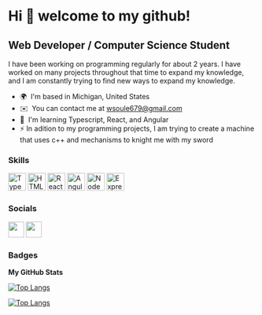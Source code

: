 Hi 👋 welcome to my github!
===========================

Web Developer / Computer Science Student
-------------

I have been working on programming regularly for about 2 years. I have worked on many projects throughout that time to expand my knowledge, and I am constantly trying to find new ways to expand my knowledge.

* 🌍  I'm based in Michigan, United States
* ✉️  You can contact me at [wsoule679@gmail.com](mailto:wsoule679@gmail.com)
* 🧠  I'm learning Typescript, React, and Angular
* ⚡  In adition to my programming projects, I am trying to create a machine that uses c++ and mechanisms to knight me with my sword

### Skills


<p align="left">
<a href="https://www.typescriptlang.org/" target="_blank" rel="noreferrer"><img src="https://raw.githubusercontent.com/danielcranney/readme-generator/main/public/icons/skills/typescript-colored.svg" width="36" height="36" alt="TypeScript" /></a>
<a href="https://developer.mozilla.org/en-US/docs/Glossary/HTML5" target="_blank" rel="noreferrer"><img src="https://raw.githubusercontent.com/danielcranney/readme-generator/main/public/icons/skills/html5-colored.svg" width="36" height="36" alt="HTML5" /></a>
<a href="https://reactjs.org/" target="_blank" rel="noreferrer"><img src="https://raw.githubusercontent.com/danielcranney/readme-generator/main/public/icons/skills/react-colored.svg" width="36" height="36" alt="React" /></a>
<a href="https://angular.io/" target="_blank" rel="noreferrer"><img src="https://raw.githubusercontent.com/danielcranney/readme-generator/main/public/icons/skills/angularjs-colored.svg" width="36" height="36" alt="Angular" /></a>
<a href="https://nodejs.org/en/" target="_blank" rel="noreferrer"><img src="https://raw.githubusercontent.com/danielcranney/readme-generator/main/public/icons/skills/nodejs-colored.svg" width="36" height="36" alt="NodeJS" /></a>
<a href="https://expressjs.com/" target="_blank" rel="noreferrer"><img src="https://raw.githubusercontent.com/danielcranney/readme-generator/main/public/icons/skills/express-colored.svg" width="36" height="36" alt="Express" /></a>
</p>


### Socials

<p align="left"> <a href="https://www.github.com/wsoule" target="_blank" rel="noreferrer"><img src="https://raw.githubusercontent.com/danielcranney/readme-generator/main/public/icons/socials/github.svg" width="32" height="32" /></a> <a href="https://www.linkedin.com/in/wyat-soule-3165b1221" target="_blank" rel="noreferrer"><img src="https://raw.githubusercontent.com/danielcranney/readme-generator/main/public/icons/socials/linkedin.svg" width="32" height="32" /></a></p>

### Badges

<b>My GitHub Stats</b>

<!-- [![Wyat's Github Stats](https://github-readme-stats.vercel.app/api?username=wsoule&custom_title=Wyat's%20%Stats&show_icons=true&theme=tokyonight#gh-dark-mode-only)](https://github.com/wsoule/github-readme-stats#gh-dark-mode-only)

[![Wyat's Github Stats](https://github-readme-stats.vercel.app/api?username=wsoule&show_icons=true&theme=buefy#gh-light-mode-only)](https://github.com/wsoule/github-readme-stats#gh-light-mode-only) -->

[![Top Langs](https://github-readme-stats.vercel.app/api/top-langs/?username=wsoule&layout=compact&custom_title=Top%20%Languages&theme=tokyonight#gh-dark-mode-only&layout=compact)](https://github.com/wsoule/github-readme-stats#gh-dark-mode-only)

[![Top Langs](https://github-readme-stats.vercel.app/api/top-langs/?username=wsoule&layout=compact&custom_title=Top%20%Languages&theme=buefy#gh-light-mode-only)](https://github.com/wsoule/github-readme-stats#gh-light-mode-only)
